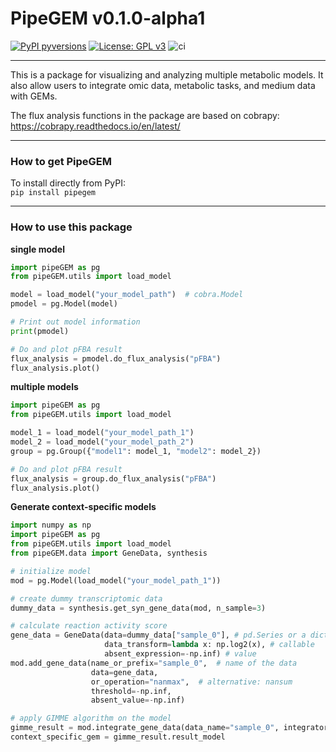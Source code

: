# PipeGEM v0.1.0-alpha1
[![PyPI pyversions](https://img.shields.io/pypi/pyversions/biodbs.svg)](https://pypi.python.org/pypi/pipeGEM/)
[![License: GPL v3](https://img.shields.io/badge/License-GPLv3-blue.svg)](https://www.gnu.org/licenses/gpl-3.0)
![ci](https://github.com/qwerty239qwe/pipeGEM/actions/workflows/ci.yml/badge.svg)
___
This is a package for visualizing and analyzing multiple metabolic models. 
It also allow users to integrate omic data, metabolic tasks, and medium data with GEMs. 

The flux analysis functions in the package are based on cobrapy: 
https://cobrapy.readthedocs.io/en/latest/
___
### How to get PipeGEM
To install directly from PyPI:
<br>
`pip install pipegem`
___
### How to use this package
**single model**
```python
import pipeGEM as pg
from pipeGEM.utils import load_model

model = load_model("your_model_path")  # cobra.Model
pmodel = pg.Model(model)

# Print out model information
print(pmodel)

# Do and plot pFBA result
flux_analysis = pmodel.do_flux_analysis("pFBA")
flux_analysis.plot()
```


**multiple models**
```python
import pipeGEM as pg
from pipeGEM.utils import load_model

model_1 = load_model("your_model_path_1")
model_2 = load_model("your_model_path_2")
group = pg.Group({"model1": model_1, "model2": model_2})

# Do and plot pFBA result
flux_analysis = group.do_flux_analysis("pFBA")
flux_analysis.plot()
```

**Generate context-specific models**
```python
import numpy as np
import pipeGEM as pg
from pipeGEM.utils import load_model
from pipeGEM.data import GeneData, synthesis

# initialize model
mod = pg.Model(load_model("your_model_path_1"))

# create dummy transcriptomic data
dummy_data = synthesis.get_syn_gene_data(mod, n_sample=3)

# calculate reaction activity score
gene_data = GeneData(data=dummy_data["sample_0"], # pd.Series or a dict
                     data_transform=lambda x: np.log2(x), # callable
                     absent_expression=-np.inf) # value
mod.add_gene_data(name_or_prefix="sample_0",  # name of the data
                  data=gene_data, 
                  or_operation="nanmax",  # alternative: nansum
                  threshold=-np.inf, 
                  absent_value=-np.inf)

# apply GIMME algorithm on the model
gimme_result = mod.integrate_gene_data(data_name="sample_0", integrator="GIMME")
context_specific_gem = gimme_result.result_model

```
